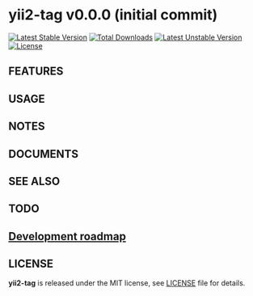 # yii2-tag v0.0.0 (initial commit)

[![Latest Stable Version](https://poser.pugx.org/yongtiger/yii2-tag/v/stable)](https://packagist.org/packages/yongtiger/yii2-tag)
[![Total Downloads](https://poser.pugx.org/yongtiger/yii2-tag/downloads)](https://packagist.org/packages/yongtiger/yii2-tag) 
[![Latest Unstable Version](https://poser.pugx.org/yongtiger/yii2-tag/v/unstable)](https://packagist.org/packages/yongtiger/yii2-tag)
[![License](https://poser.pugx.org/yongtiger/yii2-tag/license)](https://packagist.org/packages/yongtiger/yii2-tag)


## FEATURES


## USAGE


## NOTES


## DOCUMENTS


## SEE ALSO


## TODO


## [Development roadmap](docs/development-roadmap.md)


## LICENSE 
**yii2-tag** is released under the MIT license, see [LICENSE](https://opensource.org/licenses/MIT) file for details.
